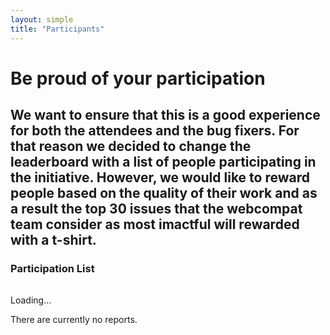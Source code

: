 ```yaml
---
layout: simple
title: "Participants"
---
```


# Be proud of your participation

<h2>We want to ensure that this is a good experience for both the attendees and the bug fixers. For that reason we decided to change the leaderboard with a list of people participating in the initiative. However, we would like to reward people based on the quality of their work and as a result <strong>the top 30 issues that the webcompat team consider as most imactful will rewarded with a t-shirt</strong>.</h2>

<div class="content-box">
  <h3 class="content-title content-title--uppercase">
    <span class="title-frame"></span>
    Participation List
    <span class="title-frame title-frame--rotate-180"></span>
  </h3>

  <table id="leaderboard" class="hidden">
    <tbody>
    </tbody>
  </table>

  <p id="loading">Loading...</p>
  <p id="no-results" class="hidden">There are currently no reports.</p>
</div>

<script src="{{ site.baseurl }}/js/leaderboard.js"></script>
